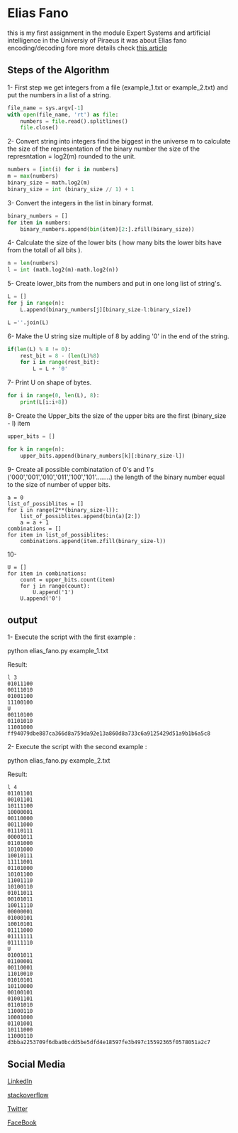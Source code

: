# Elias Fano

this is my first assignment in the module Expert Systems and artificial intelligence in the Universiy of Piraeus it was about Elias fano encoding/decoding fore more details check [this article](https://www.antoniomallia.it/sorted-integers-compression-with-elias-fano-encoding.html)

## Steps of the Algorithm 

1- First step we get integers from a file (example_1.txt or example_2.txt) and put the numbers in a list of a string.

```python
file_name = sys.argv[-1]
with open(file_name, 'rt') as file: 
    numbers = file.read().splitlines() 
    file.close() 
```

2- Convert string into integers find the biggest in the universe m to calculate the size of the representation of the binary number 
the size of the represntation = log2(m) rounded to the unit.

```python
numbers = [int(i) for i in numbers] 
m = max(numbers)  
binary_size = math.log2(m) 
binary_size = int (binary_size // 1) + 1
```
3- Convert the integers in the list in binary format.

```python
binary_numbers = [] 
for item in numbers:
    binary_numbers.append(bin(item)[2:].zfill(binary_size)) 
```

4- Calculate the size of the lower bits ( how many bits the lower bits have from the totall of all bits ).

```python
n = len(numbers) 
l = int (math.log2(m)-math.log2(n))
```

5- Create lower_bits from the numbers and put in one long list of string's.

```python
L = [] 
for j in range(n):
    L.append(binary_numbers[j][binary_size-l:binary_size]) 

L =''.join(L)
```

6- Make the U string size multiple of 8 by adding '0' in the end of the string.

```python
if(len(L) % 8 != 0):
    rest_bit = 8 - (len(L)%8)
    for i in range(rest_bit):
        L = L + '0'
```

7- Print U on shape of bytes.

```python
for i in range(0, len(L), 8):  
    print(L[i:i+8])
```

8- Create the Upper_bits the size of the upper bits are the first (binary_size - l) item 

```python
upper_bits = []

for k in range(n):
    upper_bits.append(binary_numbers[k][:binary_size-l]) 
```
9- Create all possible combinatation of 0's and 1's ('000','001','010','011','100','101'........) the length of the binary number equal to the size of number of upper bits.

```pyhton
a = 0
list_of_possiblites = [] 
for i in range(2**(binary_size-l)):
    list_of_possiblites.append(bin(a)[2:]) 
    a = a + 1 
combinations = []  
for item in list_of_possiblites:
    combinations.append(item.zfill(binary_size-l)) 
```

10- 

```pyhton
U = []  
for item in combinations:
    count = upper_bits.count(item) 
    for j in range(count):
        U.append('1')  
    U.append('0') 
```
## output

1- Execute the script with the first example :

python elias_fano.py example_1.txt 

Result:
```bush
l 3
01011100
00111010
01001100
11100100
U
00110100
01101010
11001000
ff94079dbe887ca366d8a759da92e13a860d8a733c6a9125429d51a9b1b6a5c8
```

2- Execute the script with the second example :

python elias_fano.py example_2.txt 

Result:
```bush
l 4
01101101
00101101
10111100
10000001
00110000
00111000
01110111
00001011
01101000
10101000
10010111
11111001
01101000
10101100
11001110
10100110
01011011
00101011
10011110
00000001
01000101
10010101
01111000
01111111
01111110
U
01001011
01100001
00110001
11010010
01010101
10110000
00100101
01001101
01101010
11000110
10001000
01101001
10111000
11000110
d3bba2253709f6dba0bcdd5be5dfd4e18597fe3b497c15592365f0578051a2c7
```

## Social Media

[LinkedIn](https://www.linkedin.com/in/abdelheq-mokhtari/)

[stackoverflow](https://stackoverflow.com/users/13501362/abdelheq-mokhtari)

[Twitter](https://twitter.com/Abdelheq_mokh)

[FaceBook](https://www.facebook.com/hakoo.mokhtari/) 
